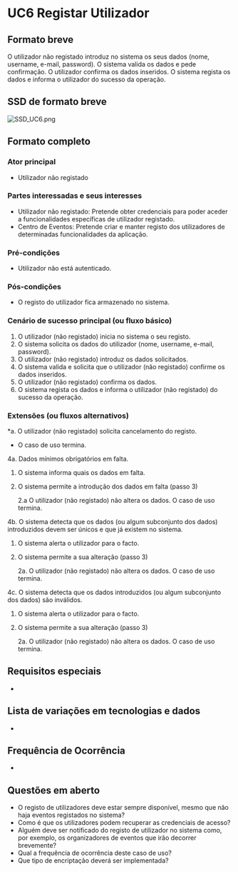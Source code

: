 # UC6 Registar Utilizador
##	Formato breve
O utilizador não registado introduz no sistema os seus dados (nome, username, e-mail, password). O sistema valida os dados e pede confirmação. O utilizador confirma os dados inseridos. O sistema regista os dados e informa o utilizador do sucesso da operação.

##	SSD de formato breve
![SSD_UC6.png](https://bitbucket.org/repo/Lg4X4o/images/1326046318-SSD_UC6.png)

##	Formato completo

### Ator principal
* Utilizador não registado

### Partes interessadas e seus interesses
+ Utilizador não registado: Pretende obter credenciais para poder aceder a funcionalidades específicas de utilizador registado.
+ Centro de Eventos: Pretende criar e manter registo dos utilizadores de determinadas funcionalidades da aplicação.

### Pré-condições
+ Utilizador não está autenticado.

### Pós-condições
* O registo do utilizador fica armazenado no sistema.

### Cenário de sucesso principal (ou fluxo básico)
1. O utilizador (não registado) inicia no sistema o seu registo.
2. O sistema solicita os dados do utilizador (nome, username, e-mail, password).
3. O utilizador (não registado) introduz os dados solicitados.
4. O sistema valida e solicita que o utilizador (não registado) confirme os dados inseridos.
5. O utilizador (não registado) confirma os dados.
6. O sistema regista os dados e informa o utilizador (não registado) do sucesso da operação.

### Extensões (ou fluxos alternativos)
\*a. O utilizador (não registado) solicita cancelamento do registo.

+ O caso de uso termina.

4a. Dados mínimos obrigatórios em falta.

1. O sistema informa quais os dados em falta.
2. O sistema permite a introdução dos dados em falta (passo 3)

    2.a O utilizador (não registado) não altera os dados. O caso de uso termina.


4b. O sistema detecta que os dados (ou algum subconjunto dos dados) introduzidos devem ser únicos e que já existem no sistema.

1. O sistema alerta o utilizador para o facto.
2. O sistema permite a sua alteração (passo 3)

    2a. O utilizador (não registado) não altera os dados. O caso de uso termina.

4c. O sistema detecta que os dados introduzidos (ou algum subconjunto dos dados) são inválidos.

1. O sistema alerta o utilizador para o facto.
2. O sistema permite a sua alteração (passo 3)

    2a. O utilizador (não registado) não altera os dados. O caso de uso termina.


## Requisitos especiais
*

## Lista de variações em tecnologias e dados
*

## Frequência de Ocorrência
*

## Questões em aberto
+ O registo de utilizadores deve estar sempre disponível, mesmo que não haja eventos registados no sistema?
+ Como é que os utilizadores podem recuperar as credenciais de acesso?
+ Alguém deve ser notificado do registo de utilizador no sistema como, por exemplo, os organizadores de eventos que irão decorrer brevemente?
+ Qual a frequência de ocorrência deste caso de uso?
+ Que tipo de encriptação deverá ser implementada?
